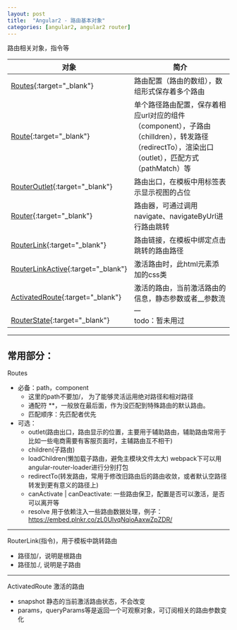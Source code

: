 ```yaml
---
layout: post
title:  "Angular2 - 路由基本对象"
categories: [angular2, angular2 router]
---
```

路由相关对象，指令等

对象 | 简介
----|----------
[Routes](https://angular.cn/api/router/Routes){:target="_blank"} | 路由配置（路由的数组），数组形式保存着多个路由
[Route](https://angular.cn/api/router/Route){:target="_blank"}|单个路径路由配置，保存着相应url对应的组件（component），子路由（chilldren），转发路径（redirectTo），渲染出口（outlet），匹配方式（pathMatch）等
[RouterOutlet](https://angular.cn/api/router/RouterOutlet){:target="_blank"} |路由出口，在模板中用<router-outlet>标签表示显示视图的占位
[Router](https://angular.cn/api/router/Router){:target="_blank"} |路由器，可通过调用navigate、navigateByUrl进行路由跳转
[RouterLink](https://angular.cn/api/router/RouterLink){:target="_blank"}|路由链接，在模板中绑定点击跳转的路由路径
[RouterLinkActive](https://angular.cn/api/router/RouterLinkActive){:target="_blank"}|激活路由时，此html元素添加的css类
[ActivatedRoute](https://angular.cn/api/router/ActivatedRoute){:target="_blank"}|激活的路由，当前激活路由的信息，静态参数或者__参数流__
[RouterState](https://angular.cn/api/router/RouterState){:target="_blank"}|todo：暂未用过


---
常用部分：
---
Routes
- 必备：path，component 
  - 这里的path不要加/， 为了能够灵活运用绝对路径和相对路径
  - 通配符 **，一般放在最后面，作为没匹配到特殊路由的默认路由。
  - 匹配顺序：先匹配者优先
- 可选：
  - outlet(路由出口，路由显示的位置，主要用于辅助路由，辅助路由常用于比如一些电商需要有客服页面时，主辅路由互不相干)
  - children(子路由)
  - loadChildren(懒加载子路由，避免主模块文件太大)
    webpack下可以用angular-router-loader进行分别打包
  - redirectTo(转发路由，常用于修改旧路由后的路由收敛，或者默认空路径转发到更有意义的路径上)
  - canActivate \| canDeactivate: 一些路由保卫，配置是否可以激活，是否可以离开等
  - resolve 用于依赖注入一些路由数据处理，例子：https://embed.plnkr.co/zL0UlvqNqioAaxwZpZDR/

---
RouterLink(指令)，用于模板中跳转路由
- 路径加/，说明是根路由
- 路径加./, 说明是子路由

---
ActivatedRoute 激活的路由
  - snapshot 静态的当前激活路由状态，不会改变
  - params，queryParams等是返回一个可观察对象，可订阅相关的路由参数变化